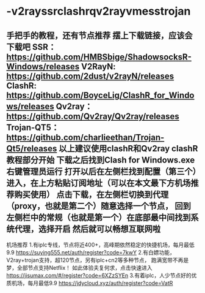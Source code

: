 # -v2rayssrclashrqv2rayvmesstrojan
手把手的教程，还有节点推荐
摆上下载链接，应该会下载吧
SSR： https://github.com/HMBSbige/ShadowsocksR-Windows/releases
V2RayN: https://github.com/2dust/v2rayN/releases
ClashR: https://github.com/BoyceLig/ClashR_for_Windows/releases
Qv2ray： https://github.com/Qv2ray/Qv2ray/releases
Trojan-QT5：https://github.com/charlieethan/Trojan-Qt5/releases
以上建议使用clashR和Qv2ray
clashR教程部分开始
下载之后找到Clash for Windows.exe右键管理员运行
打开以后在左侧栏找到配置（第三个）进入，在上方粘贴订阅地址（可以在本文最下方机场推荐购买使用）
点击下载，在左侧栏切换到代理（proxy，也就是第二个）随意选择一个节点，
回到左侧栏中的常规（也就是第一个）在底部最中间找到系统代理，选择开启
然后就可以畅想互联网啦
--------------------------------------------------------------------
机场推荐
1.有iplc专线，节点将近400+，高峰期依然稳定的快捷机场，每月最低9.9
https://suying555.net/auth/register?code=7kwY
2.有白嫖功能，V2ray+trojan支持，超120节点，另有iplc+cn2等多种节点，
跑满宽带不再是梦，全部节点支持Netflix！
如此体验夫复何求，点击快速进入 https://jisumax.com/#/register?code=6XZzSYEn
3.有着iplc，人少节点好的优质机场，每月最低9.9 https://jdycloud.xyz/auth/register?code=VatR
